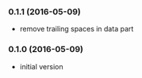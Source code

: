 
<a name="0.1.1"></a>
### 0.1.1 (2016-05-09)


* remove trailing spaces in data part

<a name="0.1.0"></a>
### 0.1.0 (2016-05-09)


* initial version
